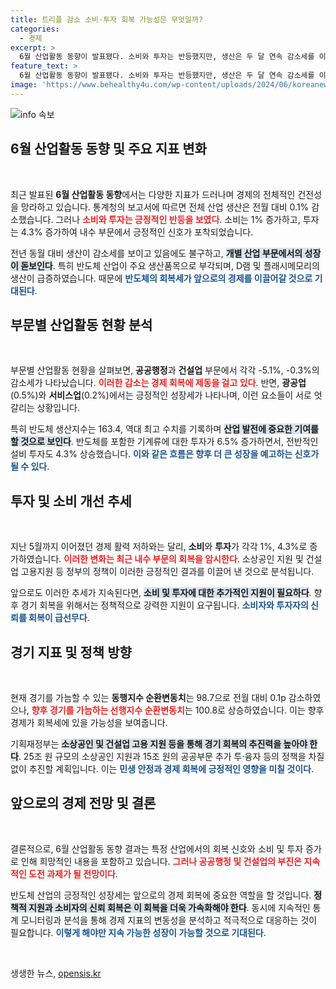 ```yaml
---
title: 트리플 감소 소비·투자 회복 가능성은 무엇일까?
categories:
  - 경제
excerpt: >
  6월 산업활동 동향이 발표됐다. 소비와 투자는 반등했지만, 생산은 두 달 연속 감소세를 이어가고 있다. 반도체는 역대 최대 생산량을 기록하며 회복의 희망이 보이지만, 공공행정과 건설업 부진이 걸림돌로 작용하고 있다. 하반기 경기를 살리기 위한 정부의 정책도 주목받는다.
feature_text: >
  6월 산업활동 동향이 발표됐다. 소비와 투자는 반등했지만, 생산은 두 달 연속 감소세를 이어가고 있다. 반도체는 역대 최대 생산량을 기록하며 회복의 희망이 보이지만, 공공행정과 건설업 부진이 걸림돌로 작용하고 있다. 하반기 경기를 살리기 위한 정부의 정책도 주목받는다.
image: 'https://www.behealthy4u.com/wp-content/uploads/2024/06/koreanews.jpg'
---
```


<p><img src="https://www.behealthy4u.com/wp-content/uploads/2024/06/koreanews.jpg" alt="info 속보" /></p>

<h2 data-ke-size="size26">6월 산업활동 동향 및 주요 지표 변화</h2>

<p data-ke-size="size16">&nbsp;</p>

<p data-ke-size="size16">최근 발표된 <b>6월 산업활동 동향</b>에서는 다양한 지표가 드러나며 경제의 전체적인 건전성을 망라하고 있습니다. 통계청의 보고서에 따르면 전체 산업 생산은 전월 대비 0.1% 감소했습니다. 그러나 <b><span style="color: #ee2323;">소비와 투자는 긍정적인 반등을 보였다</span></b>. 소비는 1% 증가하고, 투자는 4.3% 증가하여 내수 부문에서 긍정적인 신호가 포착되었습니다.</p>

<p data-ke-size="size16">전년 동월 대비 생산이 감소세를 보이고 있음에도 불구하고, <b><span style="background-color: #21538527;">개별 산업 부문에서의 성장이 돋보인다</span></b>. 특히 반도체 산업이 주요 생산품목으로 부각되며, D램 및 플래시메모리의 생산이 급증하였습니다. 때문에 <b><span style="color: #1a5490;">반도체의 회복세가 앞으로의 경제를 이끌어갈 것으로 기대된다</span></b>.</p>

<h2 data-ke-size="size26">부문별 산업활동 현황 분석</h2>

<p data-ke-size="size16">&nbsp;</p>

<p data-ke-size="size16">부문별 산업활동 현황을 살펴보면, <b>공공행정</b>과 <b>건설업</b> 부문에서 각각 -5.1%, -0.3%의 감소세가 나타났습니다. <b><span style="color: #ee2323;">이러한 감소는 경제 회복에 제동을 걸고 있다</span></b>. 반면, <b>광공업</b>(0.5%)와 <b>서비스업</b>(0.2%)에서는 긍정적인 성장세가 나타나며, 이런 요소들이 서로 엇갈리는 상황입니다.</p>

<p data-ke-size="size16">특히 반도체 생산지수는 163.4, 역대 최고 수치를 기록하며 <b><span style="background-color: #21538527;">산업 발전에 중요한 기여를 할 것으로 보인다</span></b>. 반도체를 포함한 기계류에 대한 투자가 6.5% 증가하면서, 전반적인 설비 투자도 4.3% 상승했습니다. <b><span style="color: #1a5490;">이와 같은 흐름은 향후 더 큰 성장을 예고하는 신호가 될 수 있다</span></b>.</p>

<h2 data-ke-size="size26">투자 및 소비 개선 추세</h2>

<p data-ke-size="size16">&nbsp;</p>

<p data-ke-size="size16">지난 5월까지 이어졌던 경제 활력 저하와는 달리, <b>소비</b>와 <b>투자</b>가 각각 1%, 4.3%로 증가하였습니다. <b><span style="color: #ee2323;">이러한 변화는 최근 내수 부문의 회복을 암시한다</span></b>. 소상공인 지원 및 건설업 고용지원 등 정부의 정책이 이러한 긍정적인 결과를 이끌어 낸 것으로 분석됩니다.</p>

<p data-ke-size="size16">앞으로도 이러한 추세가 지속된다면, <b><span style="background-color: #21538527;">소비 및 투자에 대한 추가적인 지원이 필요하다</span></b>. 향후 경기 회복을 위해서는 정책적으로 강력한 지원이 요구됩니다. <b><span style="color: #1a5490;">소비자와 투자자의 신뢰를 회복이 급선무다</span></b>.</p>

<h2 data-ke-size="size26">경기 지표 및 정책 방향</h2>

<p data-ke-size="size16">&nbsp;</p>

<p data-ke-size="size16">현재 경기를 가늠할 수 있는 <b>동행지수 순환변동치</b>는 98.7으로 전월 대비 0.1p 감소하였으나, <b><span style="color: #ee2323;">향후 경기를 가늠하는 선행지수 순환변동치</span></b>는 100.8로 상승하였습니다. 이는 향후 경제가 회복세에 있을 가능성을 보여줍니다.</p>

<p data-ke-size="size16">기획재정부는 <b><span style="background-color: #21538527;">소상공인 및 건설업 고용 지원 등을 통해 경기 회복의 추진력을 높아야 한다</span></b>. 25조 원 규모의 소상공인 지원과 15조 원의 공공부문 추가 투·융자 등의 정책을 차질없이 추진할 계획입니다. 이는 <b><span style="color: #1a5490;">민생 안정과 경제 회복에 긍정적인 영향을 미칠 것이다</span></b>.</p>

<h2 data-ke-size="size26">앞으로의 경제 전망 및 결론</h2>

<p data-ke-size="size16">&nbsp;</p>

<p data-ke-size="size16">결론적으로, 6월 산업활동 동향 결과는 특정 산업에서의 회복 신호와 소비 및 투자 증가로 인해 희망적인 내용을 포함하고 있습니다. <b><span style="color: #ee2323;">그러나 공공행정 및 건설업의 부진은 지속적인 도전 과제가 될 전망이다</span></b>.</p>

<p data-ke-size="size16">반도체 산업의 긍정적인 성장세는 앞으로의 경제 회복에 중요한 역할을 할 것입니다. <b><span style="background-color: #21538527;">정책적 지원과 소비자의 신뢰 회복은 이 회복을 더욱 가속화해야 한다</span></b>. 동시에 지속적인 통계 모니터링과 분석을 통해 경제 지표의 변동성을 분석하고 적극적으로 대응하는 것이 필요합니다. <b><span style="color: #1a5490;">이렇게 해야만 지속 가능한 성장이 가능할 것으로 기대된다</span></b>.</p>

<p data-ke-size="size16">&nbsp;</p>
생생한 뉴스, <a href="https://opensis.kr" rel="dofollow">opensis.kr</a>


